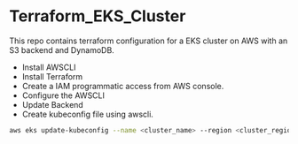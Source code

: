 # Terraform_EKS_Cluster

This repo contains terraform configuration for a EKS cluster on AWS with an S3 backend and DynamoDB.

- Install AWSCLI
- Install Terraform
- Create a IAM programmatic access from AWS console.
- Configure the AWSCLI
- Update Backend
- Create kubeconfig file using awscli.

```bash
aws eks update-kubeconfig --name <cluster_name> --region <cluster_region> --kubeconfig kubeconfig
```